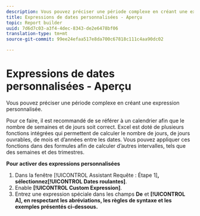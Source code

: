 ```yaml
---
description: Vous pouvez préciser une période complexe en créant une expression personnalisée.
title: Expressions de dates personnalisées - Aperçu
topic: Report builder
uuid: 7d6d7c03-a3f4-4dec-8343-de2e6478bf06
translation-type: tm+mt
source-git-commit: 99ee24efaa517e8da700c67818c111c4aa90dc02

---
```



# Expressions de dates personnalisées - Aperçu

Vous pouvez préciser une période complexe en créant une expression personnalisée.

Pour ce faire, il est recommandé de se référer à un calendrier afin que le nombre de semaines et de jours soit correct. Excel est doté de plusieurs fonctions intégrées qui permettent de calculer le nombre de jours, de jours ouvrables, de mois et d’années entre les dates. Vous pouvez appliquer ces fonctions dans des formules afin de calculer d’autres intervalles, tels que des semaines et des trimestres.

**Pour activer des expressions personnalisées**

1. Dans la fenêtre [!UICONTROL Assistant Requête : Étape 1]**, sélectionnez[!UICONTROL Dates roulantes]**.
1. Enable **[!UICONTROL Custom Expression]**.
1. Entrez une expression spéciale dans les champs **De** et **[!UICONTROL A], en respectant les abréviations, les règles de syntaxe et les exemples présentés ci-dessous.**

